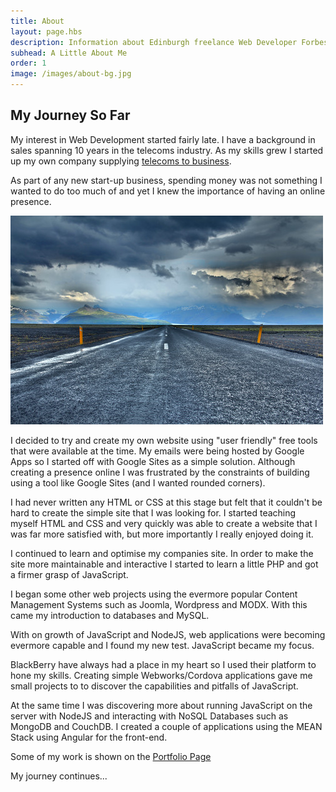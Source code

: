```yaml
---
title: About
layout: page.hbs
description: Information about Edinburgh freelance Web Developer Forbes Gray and his journey into Website Development
subhead: A Little About Me
order: 1
image: /images/about-bg.jpg
---
```


## My Journey So Far

My interest in Web Development started fairly late. I have a background in sales
spanning 10 years in the telecoms industry. As my
skills grew I started up my own company supplying <a href="https://www.fnbg.co.uk" target="_blank" rel="noopener">telecoms to business</a>.

As part of any new start-up business, spending money was not something I wanted to do too much
of and yet I knew the importance of having an online presence.

![My Journey So Far](/images/journey.jpg)

I decided to try and create my own website using "user friendly" free tools that were available
at the time. My emails were being hosted by Google Apps so I started off with Google Sites as a
simple solution. Although creating a presence online I was frustrated by the constraints
of building using a tool like Google Sites (and I wanted rounded corners).

I had never written any HTML or CSS at this stage but felt that it couldn't be
hard to create the simple site that I was looking for. I started teaching myself
HTML and CSS and very quickly was able to create a website that I was far more
satisfied with, but more importantly I really enjoyed doing it.

I continued to learn and optimise my companies site. In order to make the site more
maintainable and interactive I started to learn a little PHP and got a firmer grasp
of JavaScript.

I began some other web projects using the evermore popular Content Management
Systems such as Joomla, Wordpress and MODX. With this came my introduction to
databases and MySQL.

With on growth of JavaScript and NodeJS, web applications were becoming evermore
capable and I found my new test. JavaScript became my focus.

BlackBerry have always had a place in my heart so I used their platform to hone
my skills. Creating simple Webworks/Cordova applications gave me small projects
to to discover the capabilities and pitfalls of JavaScript.

At the same time I was discovering more about running JavaScript on the server
with NodeJS and interacting with NoSQL Databases such as MongoDB and CouchDB. I created
a couple of applications using the MEAN Stack using Angular for the front-end.

Some of my work is shown on the [Portfolio Page](/portfolio)

My journey continues...

